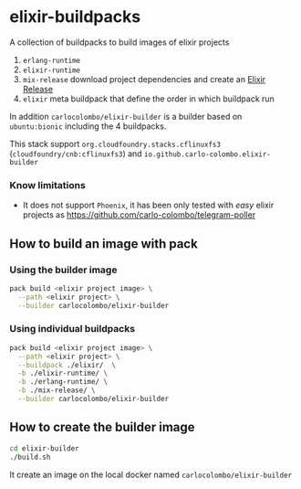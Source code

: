 # elixir-buildpacks

A collection of buildpacks to build images of elixir projects

1. `erlang-runtime`
1. `elixir-runtime`
1. `mix-release` download project dependencies and create an [Elixir Release](https://elixir-lang.org/blog/2019/06/24/elixir-v1-9-0-released/#releases)
1. `elixir` meta buildpack that define the order in which buildpack run

In addition `carlocolombo/elixir-builder` is a builder based on `ubuntu:bionic` including the 4 buildpacks.

This stack support `org.cloudfoundry.stacks.cflinuxfs3` (`cloudfoundry/cnb:cflinuxfs3`) and `io.github.carlo-colombo.elixir-builder`

### Know limitations

* It does not support `Phoenix`, it has been only tested with _easy_ elixir projects as https://github.com/carlo-colombo/telegram-poller

## How to build an image with pack

### Using the builder image

```bash
pack build <elixir project image> \
  --path <elixir project> \
  --builder carlocolombo/elixir-builder
```

### Using individual buildpacks

```bash
pack build <elixir project image> \
  --path <elixir project> \
  --buildpack ./elixir/  \
  -b ./elixir-runtime/ \
  -b ./erlang-runtime/ \
  -b ./mix-release/ \
  --builder carlocolombo/elixir-builder
```

## How to create the builder image

```bash
cd elixir-builder
./build.sh
```

It create an image on the local docker named `carlocolombo/elixir-builder`
